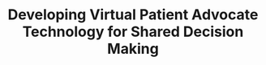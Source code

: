 ---
name: "Developing Virtual Patient Advocate Technology For"
title: "Developing Virtual Patient Advocate Technology for Shared Decision Making"
project: null
event: "34th Annual Meeting of the Society for Medical Decision Making (SMDM, abstract)"
authors:
- name: "Mitchell, S.."
- name: "Imperato, C.."
- name: "Schulman, D.."
- name: "Hempstead, M.."
- name: "Tran, H.."
- name: "Kopy, M.."
- name: "Bickmore, T.."
- name: "Orlow, M.."
- name: "Jack, B.."
year: 2012
resources:
- name: "SMDM12"
  src: "SMDM12.pdf"
external_url: null
draft: false
---